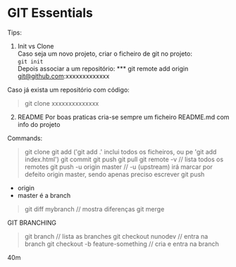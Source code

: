 # GIT Essentials

Tips:  

1. Init vs Clone  
Caso seja um novo projeto, criar o ficheiro de git no projeto:  
` git init `  
Depois associar a um repositório:
*** git remote add origin git@github.com:xxxxxxxxxxxxx

Caso já exista um repositório com código:
> git clone xxxxxxxxxxxxxx

2. README
Por boas praticas cria-se sempre um ficheiro README.md com info do projeto

Commands:

> git clone
> git add ('git add .' inclui todos os ficheiros, ou pe 'git add index.html')
> git commit
> git push
> git pull
> git remote -v  // lista todos os remotes
> git push -u origin master // -u (upstream) irá marcar por defeito origin master, sendo apenas preciso escrever git push
 - origin
 - master é a branch
> git diff mybranch // mostra diferenças
> git merge

GIT  BRANCHING

> git branch // lista as branches
> git checkout nunodev // entra na branch
> git checkout -b feature-something // cria e entra na branch

40m
